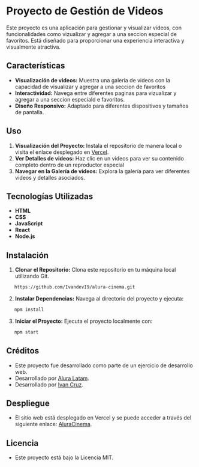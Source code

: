 # Proyecto de Gestión de Videos

Este proyecto es una aplicación para gestionar y visualizar videos, con funcionalidades como vizualizar y agregar a una seccion especial de favoritos. Está diseñado para proporcionar una experiencia interactiva y visualmente atractiva.

## Características

- **Visualización de videos:** Muestra una galería de videos con la capacidad de visualizar y agregar a una seccion de favoritos
- **Interactividad:** Navega entre diferentes paginas para vizualizar y agregar a una seccion especiald e favoritos.
- **Diseño Responsivo:** Adaptado para diferentes dispositivos y tamaños de pantalla.

## Uso

1. **Visualización del Proyecto:** Instala el repositorio de manera local o visita el enlace desplegado en [Vercel](https://alura-cinema-gamma.vercel.app/).
3. **Ver Detalles de videos:** Haz clic en un videos para ver su contenido completo dentro de un reproductor especial
4. **Navegar en la Galería de videos:** Explora la galería para ver diferentes videos y detalles asociados.

## Tecnologías Utilizadas

- **HTML**
- **CSS**
- **JavaScript**
- **React**
- **Node.js**


## Instalación

1. **Clonar el Repositorio:** Clona este repositorio en tu máquina local utilizando Git.
```bash
   https://github.com/IvandevI9/alura-cinema.git
```
2. **Instalar Dependencias:** Navega al directorio del proyecto y ejecuta:
```bash
   npm install
```
3. **Iniciar el Proyecto:** Ejecuta el proyecto localmente con:
```bash
   npm start
```

## Créditos
- Este proyecto fue desarrollado como parte de un ejercicio de desarrollo web.
- Desarrollado por [Alura Latam](https://www.linkedin.com/company/alura-latam/).
- Desarrollado por [Ivan Cruz](https://www.linkedin.com/in/ivan-cruz-1906mx/).

## Despliegue

- El sitio web está desplegado en Vercel y se puede acceder a través del siguiente enlace: [AluraCinema](https://alura-cinema-gamma.vercel.app/).

## Licencia
- Este proyecto está bajo la Licencia MIT.
